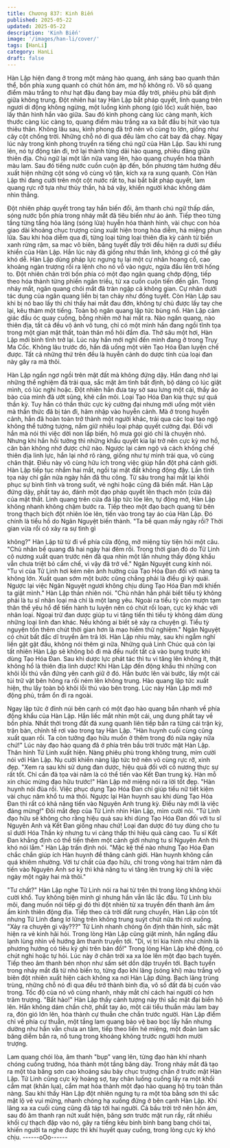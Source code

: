 ```yaml
---
title: Chương 837: Kinh Biến
published: 2025-05-22
updated: 2025-05-22
description: 'Kinh Biến'
image: '/images/han-li/cover/'
tags: [HanLi]
category: HanLi
draft: false
---
```


Hàn Lập hiện đang ở trong một mảng hào quang, ánh sáng bao
quanh thân thể, bốn phía xung quanh có chút hôn ám, mơ hồ
không rõ.
Vô số quang điểm màu trắng to như hạt đậu đang bay múa đầy
trời, phiêu phù bất định giữa không trung.
Đột nhiên hai tay Hàn Lập bắt pháp quyết, linh quang trên ngươi
di động không ngừng, một luồng kình phong (gió lốc) xuất hiện,
bao lấy thân hình hắn vào giữa.
Sau đó kình phong càng lúc càng mạnh, kích thước càng lúc
càng to, quang điểm màu trắng xa xa bắt đầu bị hút vào tựa thiêu
thân.
Không lâu sau, kình phong đã trở nên vô cùng to lớn, giống như
cây cột chống trời. Những chỗ nó đi qua đều làm cho cát bay đá
chạy.
Ngay lúc này trong kình phong truyền ra tiếng chú ngữ của Hàn
Lập.
Sau khi rung lên, nó tự động tán đi, trở lại thành từng dải hào
quang, phiêu đãng giữa thiên địa.
Chú ngữ lại một lần nữa vang lên, hào quang chuyển hóa thành
màu lam.
Sau đó tiếng nước cuồn cuộn ập đến, bốn phương tám hướng
đều xuất hiện những cột sóng vô cùng vô tận, kích xạ ra xung
quanh. Còn Hàn Lập thì đang cưỡi trên một cột nước rất to, hai
bắt bắt pháp quyết, lam quang rực rỡ tựa như thủy thần, hà bá
vậy, khiến người khác không dám nhìn thẳng.

Đột nhiên pháp quyết trong tay hắn biến đổi, âm thanh chú ngữ
thấp dần, sóng nước bốn phía trong nháy mắt đã tiêu biến như ảo
ảnh. Tiếp theo từng tầng từng tầng hỏa lãng (sóng lửa) huyễn hóa
thành hình, vài chục con hỏa giao dài khoảng chục trượng cũng
xuất hiện trong hỏa diễm, há miệng phun lửa.
Sau khi hỏa diễm qua đi, từng loại từng loại thiên địa kỳ cảnh từ
biển xanh rừng rậm, sa mạc vô biên, băng tuyết đầy trời đều hiện
ra dưới sự điều khiển của Hàn Lập. Hắn lúc này đã giống như
thần linh, không gì có thể gây khó dễ.
Hàn Lập dùng pháp lực ngưng tụ lại một cự nhân hoang cổ, cao
khoảng ngàn trượng rồi ra lệnh cho nó vỗ vào ngực, ngửa đầu lên
trời hống to.
Đột nhiên chân trời bốn phía có một đạo ngân quang chớp động,
tiếp theo hóa thành từng phiến ngân triều, từ xa cuồn cuộn tiến
đến gần.
Trong nháy mắt, ngân quang chói mắt đã tràn ngập cả không
gian.
Cự nhân dưới tác dụng của ngân quang liền bị tan chảy như đống
tuyết. Còn Hàn Lập sau khi bị nó bao lấy thì chỉ thấy hai mắt đau
đớn, không tự chủ được lấy tay che lại, kêu thảm một tiếng.
Toàn bộ ngân quang lập tức bùng nổ.
Hàn Lập cảm giác đầu óc quay cuồng, bỗng nhiên mở hai mắt ra.
Nào ngân quang, nào thiên địa, tất cả đều vô ảnh vô tung, chỉ có
một mình hắn đang ngồi tĩnh tọa trong một gian mật thất, toàn
thân mồ hôi đầm đìa.
Thở sâu một hơi, Hàn Lập mới bình tĩnh trở lại. Lúc này hắn mới
nghĩ đến mình đang ở trong Trụy Ma Cốc. Không lâu trước đó,
hắn đã uống một viên Tạo Hóa Đan luyện chế được. Tất cả
những thứ trên đều là huyễn cảnh do dược tính của loại đan này
gây ra mà thôi.

Hàn Lập ngẩn ngơ ngồi trên mặt đất mà không đứng dậy. Hắn
đang nhớ lại những thể nghiệm đã trải qua, sắc mặt âm tình bất
định, bộ dáng có lúc giật mình, có lúc nghi hoặc.
Đột nhiên hắn đưa tay sờ sau lưng một cái, thấy áo bào của mình
đã ướt sũng, khẽ cắn môi.
Loại Tạo Hóa Đan kia thực sự quá thần kỳ. Tuy hắn có thần thức
cực kỳ cường đại nhưng mới uống một viên mà thần thức đã bị
tán đi, hãm nhập vào huyễn cảnh. Mà ở trong huyễn cảnh, hắn đã
hoàn toàn trở thành một người khác, trải qua các loại tao ngộ
không thể tưởng tượng, nắm giữ nhiều loại pháp quyết cường
đại. Đối với hắn mà nói thì việc dời non lấp biến, hô mưa gọi gió
chỉ là chuyện nhỏ.
Nhưng khi hắn hồi tưởng thì những khẩu quyết kia lại trở nên cực
kỳ mơ hồ, căn bản không nhớ được chữ nào. Ngược lại cảm ngộ
và cách khống chế thiên địa linh lực, hắn lại nhớ rõ ràng, giống
như tự mình trải qua, vô cùng chân thật. Điều này vô cùng hữu
ích trong việc giúp hắn đột phá cảnh giới.
Hàn Lập tiếp tục nhắm hai mắt, ngồi tại mặt đất không động đậy.
Lần tĩnh tọa này chỉ gần nửa ngày hắn đã thu công. Từ sâu trong
hai mắt lại khôi phục sự bình tĩnh và trong suốt, vẻ nghi hoặc
cũng đã biến mất.
Hàn Lập đứng dậy, phất tay áo, đánh một đạo pháp quyết lên
thạch môn (cửa đá) của mật thất.
Linh quang trên cửa đá lập tức lóe lên, tự động mở, Hàn Lập
không nhanh không chậm bước ra.
Tiếp theo một đạo bạch quang từ bên trong thạch bích đột nhiên
lóe lên, tiến vào trong tay áo của Hàn Lập.
Đó chính là tiểu hồ do Ngân Nguyệt biến thành.
"Ta bế quan mấy ngày rồi? Thời gian vừa rồi có xảy ra sự tình gì

không?" Hàn Lập từ từ đi về phía cửa động, mở miệng tùy tiện
hỏi một câu.
"Chủ nhân bế quang đã hai ngày hai đêm rồi. Trong thời gian đó
do Tử Linh cô nương xuất quan trước nên đã qua nhìn một lần
nhưng thấy động khẩu vẫn chưa triệt bỏ cấm chế, vì vậy đã trở
về." Ngân Nguyệt cung kính nói.
"Tu vi của Tử Linh hơi kém nên ảnh hưởng của Tạo Hóa Đan đối
với nàng ta không lớn. Xuất quan sớm một bước cũng chẳng phải
là điều gì kỳ quái. Ngược lại việc Ngân Nguyệt ngươi không chịu
dùng Tạo Hóa Đan mới khiến ta giật mình." Hàn Lập thản nhiên
nói.
"Chủ nhân hẳn phải biết tiểu tỳ không phải là tu sĩ nhân loại mà
chỉ là một lang yêu. Ngoài ra tiểu tỳ còn mượn tạm thân thể yêu
hồ để tiến hành tu luyện nên có chút rối loạn, cực kỳ khác với
nhân loại. Ngoại trừ đan dược giúp tu vi tăng tiến thì tiểu tỳ không
dám dùng những loại linh đan khác. Nếu không ai biết sẽ xảy ra
chuyện gì. Tiểu tỳ nguyện tốn thêm chút thời gian hơn là mạo
hiểm thử nghiệm." Ngân Nguyệt có chút bất đắc dĩ truyền âm trả
lời.
Hàn Lập nhíu mày, sau khi ngẫm nghĩ liền gật gật đầu, không nói
thêm gì nữa.
Những quả Linh Chúc quả còn lại tất nhiên Hàn Lập sẽ không bỏ
đi mà đều nuốt tất cả vào bụng trước khi dùng Tạo Hóa Đan. Sau
khi dược lực phát tác thì tu vi tăng lên không ít, thật không hổ là
thiên địa linh dược!
Khi Hàn Lập đến động khẩu thì những con khôi lỗi thú vẫn đứng
yên canh giữ ở đó.
Hắn bước lên vài bước, lấy một cái túi trữ vật bên hông ra rồi
ném lên không trung. Hào quang lập tức xuất hiện, thu lấy toàn bộ
khôi lỗi thú vào bên trong.
Lúc này Hàn Lập mới mở động phủ, trầm ổn đi ra ngoài.

Ngay lập tức ở đỉnh núi bên cạnh có một đạo hào quang bắn
nhanh về phía động khẩu của Hàn Lập.
Hắn liếc mắt nhìn một cái, ung dung phất tay về bốn phía.
Nhất thời trong đất đá xung quanh liên tiếp bắn ra từng cái trận
kỳ, trận bàn, chỉnh tề rơi vào trong tay Hàn Lập.
"Hàn huynh cuối cùng cũng xuất quan rồi. Ta còn tưởng đạo hữu
muốn ở thêm trong đó nửa ngày nữa chứ!"
Lúc này đạo hào quang đã ở phía trên bầu trời trước mặt Hàn
Lập. Thân hình Tử Linh xuất hiện. Nàng phiêu phù trong không
trung, mỉm cười nói với Hàn Lập. Nụ cười khiến nàng lập tức trở
nên vô cùng rực rỡ, xinh đẹp.
"Xem ra sau khi sử dụng đan dược, hiệu quả đối với cô nương
thực sự rất tốt. Chỉ cần đả tọa vài năm là có thể tiến vào Kết Đan
trung kỳ. Hàn mỗ xin chúc mừng đạo hữu trước!" Hàn Lập mở
miệng nói ra lời tốt đẹp.
"Hàn huynh nói đùa rồi. Việc phục dụng Tạo Hóa Đan chỉ giúp
tiểu nữ tiết kiệm vài chục năm khổ tu mà thôi. Ngược lại Hàn
huynh sau khi dùng Tạo Hóa Đan thì rất có khả năng tiến vào
Nguyên Anh trung kỳ. Điều này mới là việc đáng mừng!" Đôi mắt
đẹp của Tử Linh nhìn Hàn Lập, mỉm cười nói.
"Tử Linh đạo hữu sẽ không cho rằng hiệu quả sau khi dùng Tạo
Hóa Đan đối với tu sĩ Nguyên Anh và Kết Đan giống nhau chứ!
Loại đan dược đó tuy dùng cho tu sĩ dưới Hóa Thần kỳ nhưng tu
vi càng thấp thì hiệu quả càng cao. Tu sĩ Kết Đan khẳng định có
thể tiến thêm một cảnh giới nhưng tu sĩ Nguyên Anh thì khó nói
lắm." Hàn Lập trấn định nói.
"Mặc kệ thế nào nhưng Tạo Hóa Đan chắc chắn giúp ích Hàn
huynh đề thăng cảnh giới. Hàn huynh không cần quá khiêm
nhường. Với tư chất của đạo hữu, chỉ trong vòng hai trăm năm đã
tiến vào Nguyên Anh sơ kỳ thì khả năng tu vi tăng lên trung kỳ chỉ
là việc ngày một ngày hai mà thôi."

"Tư chất?" Hàn Lập nghe Tử Linh nói ra hai từ trên thì trong lòng
không khỏi cười khổ. Tuy không biện minh gì nhưng hắn vẫn lắc
lắc đầu.
Tử Linh bĩu môi, đang muốn nói tiếp gì đó thì đột nhiên từ xa
truyền đến thanh âm ầm ầm kinh thiên động địa. Tiếp theo cả trời
đất rung chuyển, Hàn Lập còn tốt nhưng Tử Linh đang lơ lửng
trên không trung suýt chút nữa thì rơi xuống.
"Xảy ra chuyện gì vậy???" Tử Linh nhanh chóng ổn định thân
hình, sắc mặt hiện ra vẻ kinh hãi hỏi.
Trong lòng Hàn Lập cũng giật mình, hắn ngẩng đầu lạnh lùng
nhìn về hướng âm thanh truyền tới.
"Di, vị trí kia hình như chính là phương hướng có tiêu ký ghi trên
bản đồ!" Trong lòng Hàn Lập khẽ động, có chút nghi hoặc tự hỏi.
Lúc này ở chân trời xa xa lóe lên một đạo bạch tuyến. Tiếp theo
âm thanh bén nhọn như sấm sét dồn dập truyền tới. Bạch tuyến
trong nháy mắt đã từ nhỏ biến to, từng đạo khí lãng (sóng khí)
màu trắng vô biên đột nhiên xuất hiện cách không xa nơi Hàn Lập
đứng.
Bạch lãng trùng trùng, những chỗ nó đi qua đều trở thành bình
địa, vô số đất đá bị cuốn vào trong. Tốc độ của nó vô cùng nhanh,
nháy mắt chỉ cách hai người có hơn trăm trượng.
"Bất hảo!" Hàn Lập thấy cảnh tượng này thì sắc mặt đại biến hô
lên.
Hắn không dám chần chờ, phất tay áo, một cái tiểu thuẫn màu
lam bay ra, đón gió lớn lên, hóa thành cự thuẫn che chắn trước
người.
Hàn Lập điểm chỉ về phía cự thuẫn, một tầng lam quang bảo vệ
bao bọc lấy hắn nhưng dường như hắn vẫn chưa an tâm, tiếp
theo liền hé miệng, một đoàn lam sắc băng diễm bắn ra, nổ tung
trong khoảng không trước người hơn mười trượng.

Lam quang chói lòa, âm thanh "bụp" vang lên, từng đạo hàn khí
nhanh chóng cuồng trướng, hóa thành một tầng băng dày. Trong
nháy mắt đã tạo ra một tòa băng sơn cao khoảng sáu bảy chục
trượng chắn ở trước mặt Hàn Lập.
Tử Linh cũng cực kỳ hoảng sợ, tay chân luống cuống lấy ra một
khối cẩm mạt (khăn lụa), cẩm mạt hóa thành một đạo hào quang
hộ trụ toàn thân nàng. Sau khi thấy Hàn Lập đột nhiên ngưng tụ
ra một tòa bằng sơn thì sắc mặt lộ vẻ vui mừng, nhanh chóng hạ
xuống đứng ở bên cạnh Hàn Lập. Khí lãng xa xa cuối cùng cũng
đã táp tới hai người.
Cả bầu trời trở nên hôn ám, sau đó âm thanh rạn nứt xuất hiện,
băng sơn trước mặt run rẩy, rất nhiều khối cự thạch đập vào nó,
gây ra tiếng kêu binh binh bang bang chói tai, khiến người ta
nghe được thì khí huyết quay cuồng, trong lòng cực kỳ khó chịu.
------oOo------

